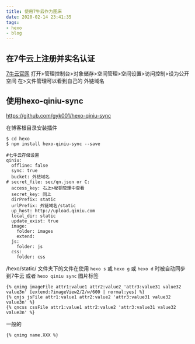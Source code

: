 ```yaml
---
title: 使用7牛云作为图床
date: 2020-02-14 23:41:35
tags:
- hexo
- blog
---
```


## 在7牛云上注册并实名认证
[7牛云官网](https://portal.qiniu.com/, "https://portal.qiniu.com/")
打开>管理控制台>对象储存>空间管理>空间设置>访问控制>设为公开空间
在>文件管理可以看到自己的 外链域名

## 使用hexo-qiniu-sync
https://github.com/gyk001/hexo-qiniu-sync

在博客根目录安装插件
```
$ cd hexo
$ npm install hexo-qiniu-sync --save
```
<!-- more -->
```
#七牛云存储设置
qiniu:
  offline: false
  sync: true
  bucket: 外链域名
# secret_file: sec/qn.json or C:
  access_key: 右上>秘钥管理中查看
  secret_key: 同上
  dirPrefix: static
  urlPrefix: 外链域名/static
  up_host: http://upload.qiniu.com
  local_dir: static
  update_exist: true
  image: 
    folder: images
    extend: 
  js:
    folder: js
  css:
    folder: css
```
/hexo/static/ 文件夹下的文件在使用 `hexo s` 或 `hexo g` 或 `hexo d` 时被自动同步到7牛云
或者 `hexo qiniu sync`
图片标签
```
{% qnimg imageFile attr1:value1 attr2:value2 'attr3:value31 value32 value3n' [extend:?imageView2/2/w/600 | normal:yes] %}
{% qnjs jsFile attr1:value1 attr2:value2 'attr3:value31 value32 value3n' %}
{% qncss cssFile attr1:value1 attr2:value2 'attr3:value31 value32 value3n' %}
```
一般的
```
{% qnimg name.XXX %}
```